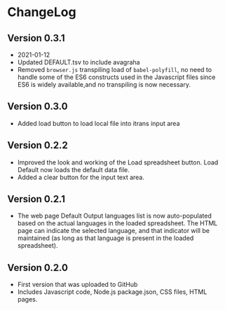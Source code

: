 # ChangeLog

## Version 0.3.1
  * 2021-01-12
  * Updated DEFAULT.tsv to include avagraha
  * Removed `browser.js` transpiling load of `babel-polyfill`, no need to
  handle some of the ES6 constructs used in the Javascript files since ES6
  is widely available,and no transpiling is now necessary.

## Version 0.3.0
  * Added load button to load local file into itrans input area

## Version 0.2.2
  * Improved the look and working of the Load spreadsheet button. Load Default now loads
  the default data file.
  * Added a clear button for the input text area.

## Version 0.2.1
  * The web page Default Output languages list is now auto-populated based on the actual
  languages in the loaded spreadsheet. The HTML page can indicate the selected language,
  and that indicator will be maintained (as long as that language is present in the
  loaded spreadsheet).

## Version 0.2.0
  * First version that was uploaded to GitHub
  * Includes Javascript code, Node.js package.json, CSS files, HTML pages.
